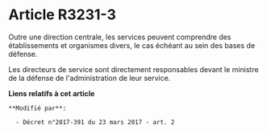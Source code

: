 # Article R3231-3

Outre une direction centrale, les services peuvent comprendre des établissements et organismes divers, le cas échéant au sein
des bases de défense.

Les directeurs de service sont directement responsables devant le ministre de la défense de l'administration de leur service.

**Liens relatifs à cet article**

	**Modifié par**:

	  - Décret n°2017-391 du 23 mars 2017 - art. 2
